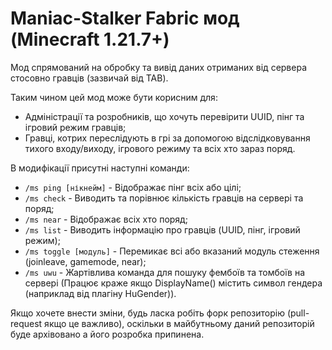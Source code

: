 # Maniac-Stalker Fabric мод (Minecraft 1.21.7+)
Мод спрямований на обробку та вивід даних отриманих від сервера стосовно гравців (зазвичай від TAB).

Таким чином цей мод може бути корисним для:
- Адміністрації та розробників, що хочуть перевірити UUID, пінг та ігровий режим гравців;
- Гравці, котрих переслідують в грі за допомогою відслідковування тихого входу/виходу, ігрового режиму та всіх хто зараз поряд.

В модифікації присутні наступні команди:
- <code>/ms ping [нікнейм]</code> - Відображає пінг всіх або цілі;
- <code>/ms check</code> - Виводить та порівнює кількість гравців на сервері та поряд;
- <code>/ms near</code> - Відображає всіх хто поряд;
- <code>/ms list</code> - Виводить інформацію про гравців (UUID, пінг, ігровий режим);
- <code>/ms toggle [модуль]</code> - Перемикає всі або вказаний модуль стеження (joinleave, gamemode, near);
- <code>/ms uwu</code> - Жартівлива команда для пошуку фембоїв та томбоїв на сервері (Працює краже якщо DisplayName() містить символ гендера (наприклад від плагіну HuGender)).

Якщо хочете внести зміни, будь ласка робіть форк репозиторію (pull-request якщо це важливо), оскільки в майбутньому даний репозиторій буде архівовано а його розробка припинена.
